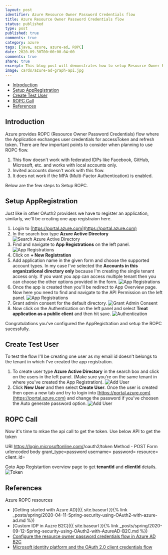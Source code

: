 ```yaml
---
layout: post
identifier: Azure Resource Owner Password Credentials flow
title: Azure Resource Owner Password Credentials flow
status: published
type: post
published: true
comments: true
category: azure
tags: [java, azure, azure-ad, ROPC]
date: 2020-09-30T00:00:00-04:00
comments: true
share: true
excerpt: This blog post will demonstrates how to setup Resource Owner Password Credentials flow in Azure.
image: cards/azure-ad-graph-api.jpg
---
```


* [Introduction](#intro)
* [Setup AppRegistration](#app-registration)
* [Create Test User](#test-user)
* [ROPC Call](#ropc)
* [References](#ref)

## Introduction <a name="intro"></a>
Azure provides ROPC (Resource Owner Password Credentials) flow where the Application exchanges user credentials for accessToken and refresh token. There are few important points to consider when planning to use ROPC flow.
1. This flow doesn't work with federated IDPs like Facebook, GitHub, Microsoft, etc. and works with local accounts only.
2. Invited accounts doesn't work with this flow.
3. It does not work if the MFA (Multi-Factor Authentication) is enabled.

Below are the few steps to Setup ROPC.

## Setup AppRegistration <a name="app-registration">
Just like in other OAuth2 providers we have to register an application, similarly, we'll be creating one app registraion here.
1. Login to [https://portal.azure.com](https://portal.azure.com) 
2. In the search box type __Azure Active Directory__
 ![Search Azure Active Directory](/public/images/blogs/azure/search-aad.png)
3. Find and navigate to __App Registrations__ on the left panel.
 ![App Registrations](/public/images/blogs/azure/app-registrations.png)
4. Click on __+ New Registration__
5. Add application name in the given form and choose the supported account types. In my case I've selected the __Accounts in this organizational directory only__ because I'm   creating the single tenant access only. If you want you app can access multiple tenant then you can choose the other options provided in the form.
 ![App Registrations](/public/images/blogs/azure/registration-form.png)
6. Once the app is created then you'll be redirect to App Overview page. Now here you need to find and navigate to the API Permission on the left panel.
 ![App Registrations](/public/images/blogs/azure/app-overview.png)
7. Grant admin consent for the default directory.
 ![Grant Admin Consent](/public/images/blogs/azure/admin-consent.png)
8. Now click on the Authentication on the left panel and select __Treat application as a public client__ and then hit save.
 ![Authentication](/public/images/blogs/azure/authentication.png)
 
 Congratulations you've configured the AppRegistration and setup the ROPC sucessfully.
 
## Create Test User <a name="test-user"></a>
To test the flow I'll be creating one user as my email id doesn't belongs to the tenant in which I've created the app registration.
1. To create user type __Azure Active Directory__ in the search box and click on the users in the left panel. (Make sure you're on the same tenant in where you've created the App Registration).
 ![Add User](/public/images/blogs/azure/add-user.png)
2. Click __New User__ and then select __Create User__. Once the user is created then open a new tab and try to login into [https://portal.azure.com](https://portal.azure.com) and change the password if you've choosen the Auto generate password option.
![Add User](/public/images/blogs/azure/add-user.png)

## ROPC Call<a name="ropc"></a>
Now it's time to mkae the api call to get the token.
Use below API to get the token

URI https://login.microsoftonline.com/<tenant-id>/oauth2/token
Method - POST
Form urlencoded body
grant_type=password
username=<user>
password=<password>
resource=<clientId>
client_id=<clientId>

Goto App Registartion overview page to get __tenantId__ and __clientId__ details.
![Token](/public/images/blogs/azure/token.png)

## References <a name="ref"></a>
Azure ROPC resources
* [Getting started with Azure AD]({{ site.baseurl }}{% link _posts/spring/2020-04-11-Spring-security-using-OAuth2-with-azure-ad.md %})
* [Custom IDP in Auzre B2C]({{ site.baseurl }}{% link _posts/spring/2020-09-12-Spring-security-using-OAuth2-with-AzureAD-B2C.md %})
* [Configure the resource owner password credentials flow in Azure AD B2C](https://docs.microsoft.com/en-us/azure/active-directory-b2c/configure-ropc?tabs=app-reg-ga)
* [Microsoft identity platform and the OAuth 2.0 client credentials flow](https://docs.microsoft.com/en-us/azure/active-directory/develop/v2-oauth2-client-creds-grant-flow)
